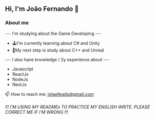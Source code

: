 ## Hi, I'm João Fernando 🚀

### About me
--- I'm studying about the Game Developing --- 
- 🕹️I'm currently learning about C# and Unity
- 🎯My next step is study about C++ and Unreal

--- I also have knowledge / 2y experience about ---
- Javascript
- ReactJs
- NodeJs
- NextJs

📫 How to reach me: jotaefegds@gmail.com

###### !!! I'M USING MY READMEs TO PRACTICE MY ENGLISH WRITE. PLEASE CORRECT ME IF I'M WRONG !!!

